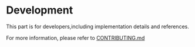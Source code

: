 # Development

This part is for developers,including implementation details and references.

For more information, please refer to [CONTRIBUTING.md](https://github.com/SkyUOI/OurChat/blob/dev/CONTRIBUTING.md)
